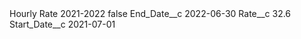 <?xml version="1.0" encoding="UTF-8"?>
<CustomMetadata xmlns="http://soap.sforce.com/2006/04/metadata" xmlns:xsi="http://www.w3.org/2001/XMLSchema-instance" xmlns:xsd="http://www.w3.org/2001/XMLSchema">
    <label>Hourly Rate 2021-2022</label>
    <protected>false</protected>
    <values>
        <field>End_Date__c</field>
        <value xsi:type="xsd:date">2022-06-30</value>
    </values>
    <values>
        <field>Rate__c</field>
        <value xsi:type="xsd:double">32.6</value>
    </values>
    <values>
        <field>Start_Date__c</field>
        <value xsi:type="xsd:date">2021-07-01</value>
    </values>
</CustomMetadata>

